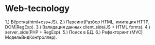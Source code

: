 # Web-tecnology

1.) Вёрстка(html+css+JS).
2.) Парсинг(Разбор HTML, имитация HTTP, DOM|RegExp).
3.) Валидация данных client_side(JS + HTML forms).
4.) server_side(PHP + RegExp).
5.) Поиск в БД.
6.) Рефакторинг (MVC|МодельВидКонтроллер).
